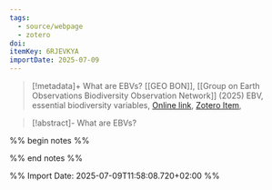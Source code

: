 ```yaml
---
tags:
  - source/webpage
  - zotero
doi: 
itemKey: 6RJEVKYA
importDate: 2025-07-09
---
```

>[!metadata]+
> What are EBVs?
> [[GEO BON]], 
> [[Group on Earth Observations Biodiversity Observation Network]] (2025)
> EBV, essential biodiversity variables, 
> [Online link](https://geobon.org/ebvs/what-are-ebvs/), [Zotero Item](zotero://select/library/items/6RJEVKYA),

>[!abstract]-
>What are EBVs?

%% begin notes %%

%% end notes %%

%% Import Date: 2025-07-09T11:58:08.720+02:00 %%
